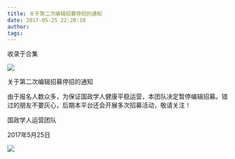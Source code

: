```yaml
---
title: 关于第二次编辑招募停招的通知
date: 2017-05-25 22:20:18
author: 
tags: 
---
```



收录于合集

![](/images/4278/2.png)  

  

关于第二次编辑招募停招的通知

  

  

由于报名人数众多，为保证国政学人健康平稳运营，本团队决定暂停编辑招募。错过的朋友不要灰心，后期本平台还会开展多次招募活动，敬请关注！

  

国政学人运营团队  

2017年5月25日

  

  

  

![](/images/4278/3.png)


